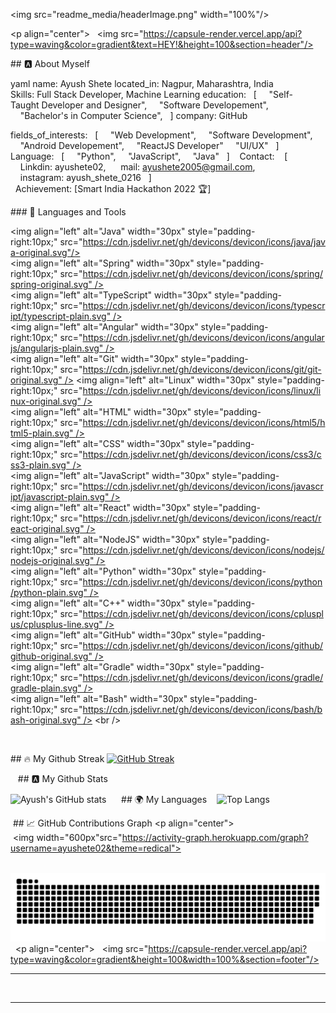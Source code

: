 
<!-- <h1 align="center">Hi <img src="https://raw.githubusercontent.com/ABSphreak/ABSphreak/master/gifs/Hi.gif" width="30">, I'm Ayush Shete --> 
 <!-- <br><img src="https://c.tenor.com/CigpzapemsoAAAAi/hi-robot.gif"> --> 
 <!-- <br><img width="100%" src="/./readme_media/Ayushshetetagline.gif">--> 
  
 <img src="readme_media/headerImage.png" width="100%"/> 
  
 <p align="center"> 
   <img src="https://capsule-render.vercel.app/api?type=waving&color=gradient&text=HEY!&height=100&section=header"/> 
 </p> 
  
  
 </h1> 
  
 ## 🅰️ About Myself 
  
 yaml 
 name: Ayush Shete 
 located_in: Nagpur, Maharashtra, India 
 Skills: Full Stack Developer, Machine Learning 
 education: 
   [ 
     "Self-Taught Developer and Designer", 
     "Software Developement", 
     "Bachelor's in Computer Science", 
   ] 
 company: GitHub 
  
 fields_of_interests: 
   [ 
     "Web Development", 
     "Software Development", 
     "Android Developement", 
     "ReactJS Developer" 
     "UI/UX" 
   ] 
    
 Language: 
   [ 
     "Python", 
     "JavaScript", 
     "Java" 
   ] 
    
 Contact:  
   [ 
     Linkdin: ayushete02,  
     mail: ayushete2005@gmail.com,  
     instagram: ayush_shete_0216 
   ] 
    
   Achievement: [Smart India Hackathon 2022 🏆] 
    
  
 ### 🧰 Languages and Tools 
  
 <img align="left" alt="Java" width="30px" style="padding-right:10px;" src="https://cdn.jsdelivr.net/gh/devicons/devicon/icons/java/java-original.svg"/> 
 <img align="left" alt="Spring" width="30px" style="padding-right:10px;" src="https://cdn.jsdelivr.net/gh/devicons/devicon/icons/spring/spring-original.svg" /> 
 <img align="left" alt="TypeScript" width="30px" style="padding-right:10px;" src="https://cdn.jsdelivr.net/gh/devicons/devicon/icons/typescript/typescript-plain.svg" /> 
 <img align="left" alt="Angular" width="30px" style="padding-right:10px;" src="https://cdn.jsdelivr.net/gh/devicons/devicon/icons/angularjs/angularjs-plain.svg" /> 
 <img align="left" alt="Git" width="30px" style="padding-right:10px;" src="https://cdn.jsdelivr.net/gh/devicons/devicon/icons/git/git-original.svg" /> 
 <img align="left" alt="Linux" width="30px" style="padding-right:10px;" src="https://cdn.jsdelivr.net/gh/devicons/devicon/icons/linux/linux-original.svg" /> 
 <img align="left" alt="HTML" width="30px" style="padding-right:10px;" src="https://cdn.jsdelivr.net/gh/devicons/devicon/icons/html5/html5-plain.svg" /> 
 <img align="left" alt="CSS" width="30px" style="padding-right:10px;" src="https://cdn.jsdelivr.net/gh/devicons/devicon/icons/css3/css3-plain.svg" /> 
 <img align="left" alt="JavaScript" width="30px" style="padding-right:10px;" src="https://cdn.jsdelivr.net/gh/devicons/devicon/icons/javascript/javascript-plain.svg" /> 
 <img align="left" alt="React" width="30px" style="padding-right:10px;" src="https://cdn.jsdelivr.net/gh/devicons/devicon/icons/react/react-original.svg" /> 
 <img align="left" alt="NodeJS" width="30px" style="padding-right:10px;" src="https://cdn.jsdelivr.net/gh/devicons/devicon/icons/nodejs/nodejs-original.svg" /> 
 <img align="left" alt="Python" width="30px" style="padding-right:10px;" src="https://cdn.jsdelivr.net/gh/devicons/devicon/icons/python/python-plain.svg" /> 
 <img align="left" alt="C++" width="30px" style="padding-right:10px;" src="https://cdn.jsdelivr.net/gh/devicons/devicon/icons/cplusplus/cplusplus-line.svg" /> 
 <img align="left" alt="GitHub" width="30px" style="padding-right:10px;" src="https://cdn.jsdelivr.net/gh/devicons/devicon/icons/github/github-original.svg" /> 
 <img align="left" alt="Gradle" width="30px" style="padding-right:10px;" src="https://cdn.jsdelivr.net/gh/devicons/devicon/icons/gradle/gradle-plain.svg" /> 
 <img align="left" alt="Bash" width="30px" style="padding-right:10px;" src="https://cdn.jsdelivr.net/gh/devicons/devicon/icons/bash/bash-original.svg" /> 
 <br /> 
  
 <br> 
  
 ## 🔥 My Github Streak 
 [![GitHub Streak](https://github-readme-streak-stats.herokuapp.com?user=ayushete02&date_format=j%20M%5B%20Y%5D)](https://git.io/streak-stats)  
  
    
 ## 🅰️ My Github Stats 
  
 ![Ayush's GitHub stats](https://github-readme-stats.vercel.app/api?username=ayushete02&show_icons=true) 
   
    
 ## 🌍 My Languages 
   
  ![Top Langs](https://github-readme-stats.vercel.app/api/top-langs/?username=ayushete02&langs_count=8&count_private=true&layout=compact&hide_border=true&bg_color=00000&title_color=fffff&text_color=)   
  
  
  ## 📈 GitHub Contributions Graph 
 <p align="center"> 
  <img width="600px"src="https://activity-graph.herokuapp.com/graph?username=ayushete02&theme=redical"> 
 </p> 
  
 <!-- platane/snk works, it just puts it on a new branch --> 
  ![mishmanners snake gif](https://github.com/MishManners/MishManners/blob/output/github-contribution-grid-snake.svg) 
   
 <p align="center"> 
   <img src="https://capsule-render.vercel.app/api?type=waving&color=gradient&height=100&width=100%&section=footer"/> 
 </p> 
  
 <!--## 💡 Top Repositories 
 [![Readme Card](https://github-readme-stats.vercel.app/api/pin/?username=ayushete02&repo=Enchiper)](https://github.com/ayushete02/Enchiper) 
 [![Readme Card](https://github-readme-stats.vercel.app/api/pin/?username=ayushete02&repo=Air-Writing)](https://github.com/ayushete02/Air-Writing) 
  [![Readme Card](https://github-readme-stats.vercel.app/api/pin/?username=ayushete02&repo=AI-Mood-Recognizer)](https://github.com/ayushete02/AI-Mood-Recognizer) 
 [![Readme Card](https://github-readme-stats.vercel.app/api/pin/?username=ayushete02&repo=AI-Hand-Volume-Controller)](https://github.com/ayushete02/AI-Hand-Volume-Controller) --> 
  
 <hr> 
 <p align="center"> 
   <a href="https://linkedin.com/in/ayushete" target="_blank"><img align="center" alt="Ayush Shete | LinkedIn" width="30px" src="./readme_media/linkedin.png" /></a>&nbsp; 
   <a href="https://www.instagram.com/ayush_shete_0216/" target="_blank"><img align="center" alt="Ayush Shete | Instagram" width="30px" src="./readme_media/instagram.png" /></a>&nbsp; 
   <a href="https://twitter.com/ayushete02" target="_blank"><img align="center" alt="Ayush Shete | Twitter" width="30px" src="./readme_media/twitter.png" /></a>&nbsp; 
 </p> 
 <hr>
